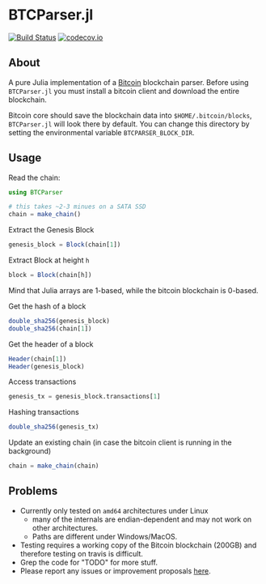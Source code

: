 # BTCParser.jl

[![Build Status](https://travis-ci.org/gdkrmr/BTCParser.jl.svg?branch=master)](https://travis-ci.org/gdkrmr/BTCParser.jl)
[![codecov.io](http://codecov.io/github/gdkrmr/BTCParser.jl/coverage.svg?branch=master)](http://codecov.io/github/gdkrmr/BTCParser.jl?branch=master)

## About

A pure Julia implementation of a [Bitcoin](https://bitcoincore.org/) blockchain
parser. Before using `BTCParser.jl` you must install a bitcoin client and
download the entire blockchain.

Bitcoin core should save the blockchain data into `$HOME/.bitcoin/blocks`,
`BTCParser.jl` will look there by default. You can change this directory by
setting the environmental variable `BTCPARSER_BLOCK_DIR`.

## Usage

Read the chain:

```julia
using BTCParser

# this takes ~2-3 minues on a SATA SSD
chain = make_chain()
```

Extract the Genesis Block
```julia
genesis_block = Block(chain[1])
```

Extract Block at height `h`
```julia
block = Block(chain[h])
```
Mind that Julia arrays are 1-based, while the bitcoin blockchain is 0-based.

Get the hash of a block
```julia
double_sha256(genesis_block)
double_sha256(chain[1])
```

Get the header of a block
```julia
Header(chain[1])
Header(genesis_block)
```

Access transactions
```julia
genesis_tx = genesis_block.transactions[1]
```

Hashing transactions
```julia
double_sha256(genesis_tx)
```

Update an existing chain (in case the bitcoin client is running in the background)
```julia
chain = make_chain(chain)
```

## Problems

- Currently only tested on `amd64` architectures under Linux
  - many of the internals are endian-dependent and may not work on other
    architectures.
  - Paths are different under Windows/MacOS.
- Testing requires a working copy of the Bitcoin blockchain (200GB) and therefore
  testing on travis is difficult.
- Grep the code for "TODO" for more stuff.
- Please report any issues or improvement proposals
  [here](https://github.com/gdkrmr/BTCParser.jl/issues).

